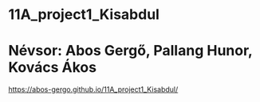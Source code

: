 # 11A_project1_Kisabdul

# Névsor: Abos Gergő, Pallang Hunor, Kovács Ákos

https://abos-gergo.github.io/11A_project1_Kisabdul/
